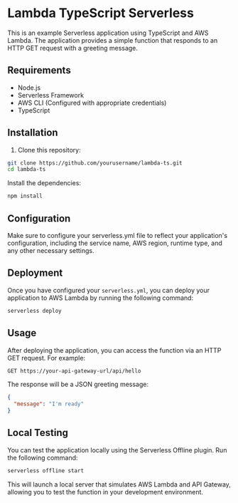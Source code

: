 # Lambda TypeScript Serverless

This is an example Serverless application using TypeScript and AWS Lambda. The application provides a simple function that responds to an HTTP GET request with a greeting message.

## Requirements

- Node.js
- Serverless Framework
- AWS CLI (Configured with appropriate credentials)
- TypeScript

## Installation

1. Clone this repository:

```bash
git clone https://github.com/yourusername/lambda-ts.git
cd lambda-ts
```
Install the dependencies:
```bash
npm install
```

## Configuration
Make sure to configure your serverless.yml file to reflect your application's configuration, including the service name, AWS region, runtime type, and any other necessary settings.

## Deployment
Once you have configured your `serverless.yml`, you can deploy your application to AWS Lambda by running the following command:
```bash
serverless deploy
```

## Usage
After deploying the application, you can access the function via an HTTP GET request. For example:
```bash
GET https://your-api-gateway-url/api/hello
```

The response will be a JSON greeting message:
```json
{
  "message": "I'm ready"
}
```

## Local Testing
You can test the application locally using the Serverless Offline plugin. Run the following command:
```bash
serverless offline start
```
This will launch a local server that simulates AWS Lambda and API Gateway, allowing you to test the function in your development environment.